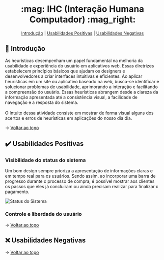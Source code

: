 <h1 id="topo" align="center">:mag: IHC (Interação Humana Computador) :mag_right:</h1>

<p align="center">
    <a href="#Intro">Introdução</a>  |  
    <a href="#Positivas">Usabilidades Positivas</a>  |
    <a href="#Negativas">Usabilidades Negativas</a>  
</p>

<span id="Sobre">

## :bookmark_tabs: Introdução
As heurísticas desempenham um papel fundamental na melhoria da usabilidade e experiência do usuário em aplicativos web. Essas diretrizes estabelecem princípios básicos que ajudam os designers e desenvolvedores a criar interfaces intuitivas e eficientes.
Ao aplicar heurísticas em um site ou aplicativo baseado na web, busca-se identificar e solucionar problemas de usabilidade, aprimorando a interação e facilitando a compreensão do usuário. Essas heurísticas abrangem desde a clareza da informação apresentada até a consistência visual, a facilidade de navegação e a resposta do sistema.
<br> <br>
O Intuito dessa atividade consiste em mostrar de forma visual alguns dos acertos e erros de heurísticas em aplicações do nosso dia dia.

→ [Voltar ao topo](#topo)
  
<span id="Positivas">

## :heavy_check_mark: Usabilidades Positivas
  
### Visibilidade do status do sistema
Um bom design sempre prioriza a apresentação de informações claras e em tempo real para os usuários. Sendo assim, ao incorporar uma barra de progresso durante o processo de compra, é possível mostrar aos clientes os passos que eles já concluíram ou ainda precisam realizar para finalizar o pagamento.
<br>
  
![Status do Sistema](https://github.com/wallacefelipe21/Bertoti/assets/92696799/30cf6efc-eb92-4aaf-a29d-88a8c0a019f7)

### Controle e liberdade do usuário

→ [Voltar ao topo](#topo)

<span id="Negativas">

## :x: Usabilidades Negativas
  
→ [Voltar ao topo](#topo)
